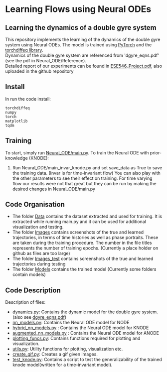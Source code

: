 # Learning Flows using Neural ODEs

## Learning the dynamics of a double gyre system
This repository implements the learning of the dynamics of the double gyre system using Neural ODEs.
The model is trained using [PyTorch](https://pytorch.org/docs/stable/index.html) and the [torchdiffeq library](https://github.com/rtqichen/torchdiffeq).\
Dynamics of the double gyre system are referenced from 'dgyre_eqns.pdf' (see the pdf in Neural_ODE/Reference).\
Detailed report of our experiments can be found in [ESE546_Project.pdf](ESE546_Project.pdf), also uploaded in the github repository

## Install
In run the code install:
```
torchdiffeq
numpy
torch
matplotlib
tqdm
```

## Training
To start, simply run [Neural_ODE/main.py](main.py).
To train the Neural ODE with prior-knowledge (KNODE):
1. Run Neural_ODE/main_invar_knode.py and set save_data as True to save the training data. (Invar is for time-invariant flow)
You can also play with the other parameters to see their effect on training.
For time varying flow our results were not that great but they can be run by making the desired changes in Neural_ODE/main.py

## Code Organisation
- The folder [Data](Data) contains the dataset extracted and used for training.
  It is extracted while running main.py and it can be used for additional visualization and testing.
- The folder [Images](Images) contains screenshots of the true and learned trajectories,
  in terms of time histories as well as phase portraits.
  These are taken during the training procedure.
  The number in the file titles represents the number of training epochs. (Currently a place holder on github as files are too large)
- The folder [Images_test](Images_test) contains screenshots of the true and learned trajectories during testing
- The folder [Models](Models) contains the trained model (Currently some folders contain models)

## Code Description
Description of files:
- [dynamics.py](dynamics.py): Contains the dynamic model for the double gyre system. (also see [dgyre_eqns.pdf](Reference/dgyre_eqns.pdf))
- [nn_models.py](nn_models.py): Contains the Neural ODE model for NODE
- [hybrid_nn_models.py](hybrid_nn_models.py) : Contains the Neural ODE model for KNODE
- [augmented_nn_models.py](augmented_nn_models.py) : Contains the Neural ODE model for ANODE
- [plotting_funcs.py](plotting_funcs.py): Contains functions required for plotting and visualization.
- [utils.py](utils.py): Utility functions for plotting, visualization etc.  
- [create_gif.py](create_gif.py): Creates a gif given images.
- [test_knode.py](test_knode.py): Contains a script to test the generalizability of the trained knode model(written for a time-invariant model).

